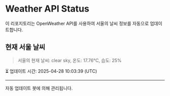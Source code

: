 
# Weather API Status

이 리포지토리는 OpenWeather API를 사용하여 서울의 날씨 정보를 자동으로 업데이트합니다.

## 현재 서울 날씨
> 서울의 현재 날씨: clear sky, 온도: 17.76°C, 습도: 25%

⏳ 업데이트 시간: 2025-04-28 10:03:39 (UTC)

---
자동 업데이트 봇에 의해 관리됩니다.
